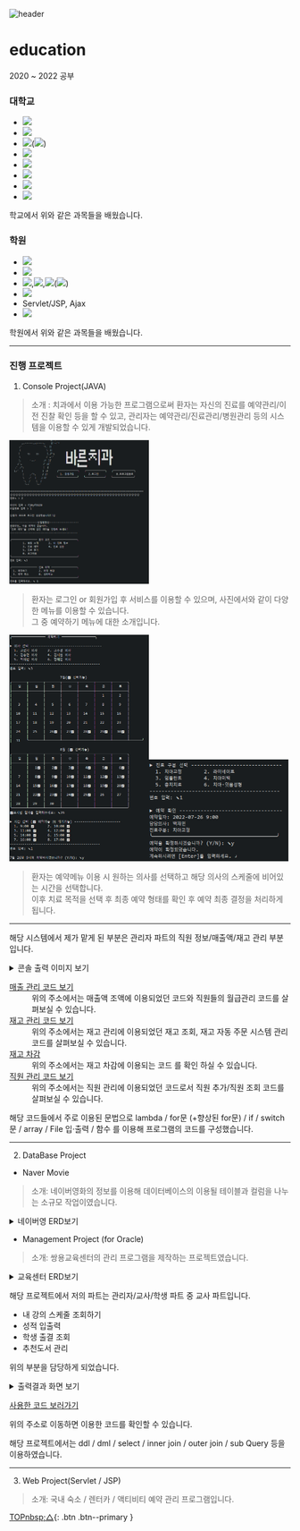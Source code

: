 ![header](https://capsule-render.vercel.app/api?type=soft&color=9bbbd4&height=300&section=header&text=Jaemin%20Git&fontSize=90&animation=fadeIn&fontAlignY=50&desc=What's%20Learn%20Langage&descAlignY=82&descAlign=82)

# education
2020 ~ 2022 공부


### 대학교
- <img src="https://img.shields.io/badge/C-A8B9CC?style=flat-square&logo=C&logoColor=white"/>
- <img src="https://img.shields.io/badge/MySQL-4479A1?style=flat-square&logo=MySQL&logoColor=white"/>
- <img src="https://img.shields.io/badge/Linux-FCC624?style=flat-square&logo=Linux&logoColor=white"/>(<img src="https://img.shields.io/badge/Ubuntu-E95420?style=flat-square&logo=Ubuntu&logoColor=white"/>)
- <img src="https://img.shields.io/badge/PHP-777BB4?style=flat-square&logo=PHP&logoColor=white"/>
- <img src="https://img.shields.io/badge/Arduino-00979D?style=flat-square&logo=Arduino&logoColor=white"/>
- <img src="https://img.shields.io/badge/Android-3DDC84?style=flat-square&logo=Android&logoColor=white"/>
- <img src="https://img.shields.io/badge/java-007396?style=for-the-badge&logo=java&logoColor=white">
- <img src="https://img.shields.io/badge/NetWork-512BD4?style=flat-square&logo=.NET&logoColor=white"/>

학교에서 위와 같은 과목들을 배웠습니다.

### 학원
- <img src="https://img.shields.io/badge/java-007396?style=for-the-badge&logo=java&logoColor=white">
- <img src="https://img.shields.io/badge/Oracle-F80000?style=flat-square&logo=Oracle&logoColor=white"/>
- <img src="https://img.shields.io/badge/HTML5-E34F26?style=flat-square&logo=HTML5&logoColor=white"/>,<img src="https://img.shields.io/badge/CSS3-1572B6?style=flat-square&logo=CSS3&logoColor=white"/>,<img src="https://img.shields.io/badge/JavaScript-F7DF1E?style=flat-square&logo=JavaScript&logoColor=white"/>(<img src="https://img.shields.io/badge/jQuery-0769AD?style=flat-square&logo=jQuery&logoColor=white"/>)
- <img src="https://img.shields.io/badge/JDBC-83B81A?style=flat-square&logo=&logoColor=white"/>
- Servlet/JSP, Ajax
- <img src="https://img.shields.io/badge/Spring-6DB33F?style=flat-square&logo=Spring&logoColor=white"/>

학원에서 위와 같은 과목들을 배웠습니다.

***


### 진행 프로젝트

1. Console Project(JAVA)
> 소개 : 치과에서 이용 가능한 프로그램으로써 환자는 자신의 진료를 예약관리/이전 진찰 확인 등을 할 수 있고, 관리자는 예약관리/진료관리/병원관리 등의 시스템을 이용할 수 있게 개발되었습니다.

<img src="./images/ConsoleProject_01.png" style="width:250px">

> 환자는 로그인 or 회원가입 후 서비스를 이용할 수 있으며, 사진에서와 같이 다양한 메뉴를 이용할 수 있습니다.<br>
> 그 중 예약하기 메뉴에 대한 소개입니다.

<img src="./images/ConsoleProject_02.png" style="width:250px"><img src="./images/ConsoleProject_03.png" style="width:250px">
> 환자는 예약메뉴 이용 시 원하는 의사를 선택하고 해당 의사의 스케줄에 비어있는 시간을 선택합니다.<br>
> 이후 치료 목적을 선택 후 최종 예약 형태를 확인 후 예약 최종 결정을 처리하게 됩니다.

***
해당 시스템에서 제가 맡게 된 부분은 관리자 파트의 직원 정보/매출액/재고 관리 부분입니다.

<details>
<summary>콘솔 출력 이미지 보기</summary>
<div markdown="1">   
<img src="./images/ConsoleProject_My_01.png" style="width:250px"><img src="./images/ConsoleProject_My_02.png" style="width:250px">
<img src="./images/ConsoleProject_My_03.png" style="width:250px">

매출액을 조회하는 부분입니다.&nbsp;&nbsp;&nbsp;&nbsp;&nbsp;&nbsp;&nbsp;&nbsp;&nbsp;&nbsp;&nbsp;&nbsp;&nbsp;&nbsp;재고 관리 부분입니다.&nbsp;&nbsp;&nbsp;&nbsp;&nbsp;&nbsp;&nbsp;&nbsp;&nbsp;&nbsp;&nbsp;&nbsp;&nbsp;&nbsp;&nbsp;&nbsp;직원 관리 부분입니다.

</div>
</details>

<dl>
  <dt><a href=".\01_자바 콘솔프로젝트\07. 소스\ConsoleProject2\src\com\project\dentist\admin\sales">매출 관리 코드 보기</a></dt>
  <dd>위의 주소에서는 매출액 조액에 이용되었던 코드와 직원들의 월급관리 코드를 살펴보실 수 있습니다.</dd>
  <dt><a href=".\01_자바 콘솔프로젝트\07. 소스\ConsoleProject2\src\com\project\dentist\admin\inventory">재고 관리 코드 보기</a></dt>
  <dd>위의 주소에서는 재고 관리에 이용되었던 재고 조회, 재고 자동 주문 시스템 관리 코드를 살펴보실 수 있습니다.</dd>
  <dt><a href=".\01_자바 콘솔프로젝트\07. 소스\ConsoleProject2\src\com\project\dentist\admin\adminDiagnosis\DiagnosisWrite.java">재고 차감</a> </dt>
  <dd>위의 주소에서는 재고 차감에 이용되는 코드 <useItems>를 확인 하실 수 있습니다.
  <dt><a href=".\01_자바 콘솔프로젝트\07. 소스\ConsoleProject2\src\com\project\dentist\admin\adminEmployee">직원 관리 코드 보기</a></dt>
  <dd>위의 주소에서는 직원 관리에 이용되었던 코드로서 직원 추가/직원 조회 코드를 살펴보실 수 있습니다.</dd>
</dl>

해당 코드들에서 주로 이용된 문법으로 lambda / for문 (+향상된 for문) / if / switch문 / array / File 입·출력 / 함수 를 이용해 프로그램의 코드를 구성했습니다.

***
2. DataBase Project
- Naver Movie
> 소개: 네이버영화의 정보를 이용해 데이터베이스의 이용될 테이블과 컬럼을 나누는 소규모 작업이였습니다.

<details>
<summary>네이버영 ERD보기</summary>
<div markdown="1">     

<img src="./images/NaverMovieERD.png" width="250px;">

</div>
</details>

- Management Project (for Oracle)
> 소개: 쌍용교육센터의 관리 프로그램을 제작하는 프로젝트였습니다.

<details>
  <summary>교육센터 ERD보기</summary>
<div markdown="1">     

<img src="./images/ERD_01.jpg" width="300px;"><img src="./images/ERD_02.jpg" width="300px;"><img src="./images/ERD_03.jpg" width="300px;">


<img src="./images/ERD_04.png">
  
<전체 모습>

</div>
</details>
  
해당 프로젝트에서 저의 파트는 관리자/교사/학생 파트 중 교사 파트입니다.
  
- 내 강의 스케줄 조회하기
- 성적 입출력
- 학생 출결 조회
- 추천도서 관리
  
위의 부분을 담당하게 되었습니다.

<details>
  <summary>출력결과 화면 보기</summary>
<div markdown="1">
  <img src="./images/Oracle_Project_01.png" width="300px;"><img src="./images/Oracle_Project_02.png" width="300px;"><img src="./images/Oracle_Project_03.png" width="300px;">
</div>
</details>
  
<a href=".\02_SQL_오라클 프로젝트\ANSI_PLSQL 프로젝트\7. PL-SQL\교사">사용한 코드 보러가기</a>

위의 주소로 이동하면 이용한 코드를 확인할 수 있습니다.
  

해당 프로젝트에서는 ddl / dml / select / inner join / outer join / sub Query 등을 이용하였습니다.

  

***

3. Web Project(Servlet / JSP)
  
> 소개: 국내 숙소 / 렌터카 / 액티비티 예약 관리 프로그램입니다.
  
[TOPnbsp;△](#){: .btn .btn--primary }
